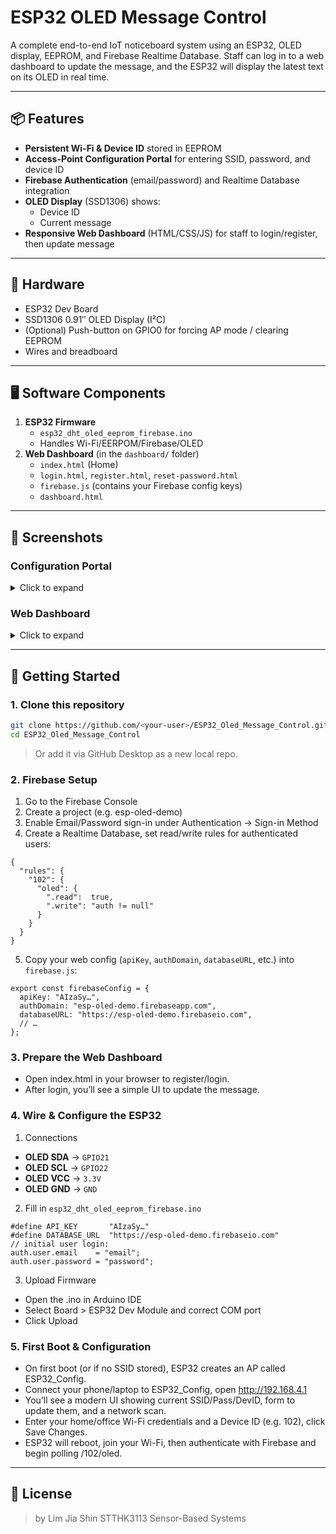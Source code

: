 # ESP32 OLED Message Control

A complete end-to-end IoT noticeboard system using an ESP32, OLED display, EEPROM, and Firebase Realtime Database.  Staff can log in to a web dashboard to update the message, and the ESP32 will display the latest text on its OLED in real time.

---

## 📦 Features

- **Persistent Wi-Fi & Device ID** stored in EEPROM  
- **Access-Point Configuration Portal** for entering SSID, password, and device ID  
- **Firebase Authentication** (email/password) and Realtime Database integration  
- **OLED Display** (SSD1306) shows:
  - Device ID
  - Current message
- **Responsive Web Dashboard** (HTML/CSS/JS) for staff to login/register, then update message  

---

## 🔧 Hardware

- ESP32 Dev Board  
- SSD1306 0.91″ OLED Display (I²C)  
- (Optional) Push-button on GPIO0 for forcing AP mode / clearing EEPROM  
- Wires and breadboard  

---

## 🖥️ Software Components

1. **ESP32 Firmware**  
   - `esp32_dht_oled_eeprom_firebase.ino`  
   - Handles Wi-Fi/EERPOM/Firebase/OLED  
2. **Web Dashboard** (in the `dashboard/` folder)  
   - `index.html` (Home)  
   - `login.html`, `register.html`, `reset-password.html`  
   - `firebase.js` (contains your Firebase config keys)
   - `dashboard.html`

---

## 📸 Screenshots

### Configuration Portal  
<details>
  <summary>Click to expand</summary>

  ()
  *Enter SSID, password & Device ID in the captive-portal UI.*  
</details>

### Web Dashboard  
<details>
  <summary>Click to expand</summary>

| **Page & Description**                   | **Screenshot**                                    |
| ---------------------------------------- | ------------------------------------------------- |
| **Home**<br><sub>`index.html` landing page</sub>            | ![Home Page](https://github.com/user-attachments/assets/0a09337b-026b-46b7-b126-89586d29d4f4)                   |
| **Login**<br><sub>User login form</sub>                    | ![Login Page](https://github.com/user-attachments/assets/2409abb3-515d-4250-aa03-ca7ec1f84760)                  |
| **Register**<br><sub>New user sign-up</sub>                | ![Register Page](https://github.com/user-attachments/assets/30826594-a5b8-4e32-a4f6-132d18d3d735)            |
| **Reset Password**<br><sub>Password recovery</sub>         | ![Reset Password](https://github.com/user-attachments/assets/ab677e84-ad0a-4737-bbd1-a213d513fd95)     |
| **Dashboard**<br><sub>Message editor & settings</sub>     | ![Dashboard](https://github.com/user-attachments/assets/da6fc280-3c72-4e42-8db9-be844bcb851c)              |

  *Staff login page and real-time message editor.*  
</details>

---

## 🚀 Getting Started

### 1. Clone this repository

```bash
git clone https://github.com/<your-user>/ESP32_Oled_Message_Control.git
cd ESP32_Oled_Message_Control
```
>Or add it via GitHub Desktop as a new local repo.

### 2. Firebase Setup
1. Go to the Firebase Console
2. Create a project (e.g. esp-oled-demo)
3. Enable Email/Password sign-in under Authentication → Sign-in Method
4. Create a Realtime Database, set read/write rules for authenticated users:
```
{
  "rules": {
    "102": {
      "oled": {
        ".read":  true,
        ".write": "auth != null"
      }
    }
  }
}
```
5. Copy your web config (`apiKey`, `authDomain`, `databaseURL`, etc.) into `firebase.js`:
```
export const firebaseConfig = {
  apiKey: "AIzaSy…",
  authDomain: "esp-oled-demo.firebaseapp.com",
  databaseURL: "https://esp-oled-demo.firebaseio.com",
  // …
};
```

### 3. Prepare the Web Dashboard
- Open index.html in your browser to register/login.
- After login, you’ll see a simple UI to update the message.

### 4. Wire & Configure the ESP32
1. Connections
- **OLED SDA** → `GPIO21`
- **OLED SCL** → `GPIO22`
- **OLED VCC** → `3.3V`
- **OLED GND** → `GND`
2. Fill in `esp32_dht_oled_eeprom_firebase.ino`
```
#define API_KEY       "AIzaSy…"
#define DATABASE_URL  "https://esp-oled-demo.firebaseio.com"
// initial user login:
auth.user.email    = "email";
auth.user.password = "password";
```
3. Upload Firmware
- Open the .ino in Arduino IDE
- Select Board > ESP32 Dev Module and correct COM port
- Click Upload

### 5. First Boot & Configuration
- On first boot (or if no SSID stored), ESP32 creates an AP called ESP32_Config.
- Connect your phone/laptop to ESP32_Config, open http://192.168.4.1
- You’ll see a modern UI showing current SSID/Pass/DevID, form to update them, and a network scan.
- Enter your home/office Wi-Fi credentials and a Device ID (e.g. 102), click Save Changes.
- ESP32 will reboot, join your Wi-Fi, then authenticate with Firebase and begin polling /102/oled.

---

## 📜 License
> by Lim Jia Shin
> STTHK3113 Sensor-Based Systems
